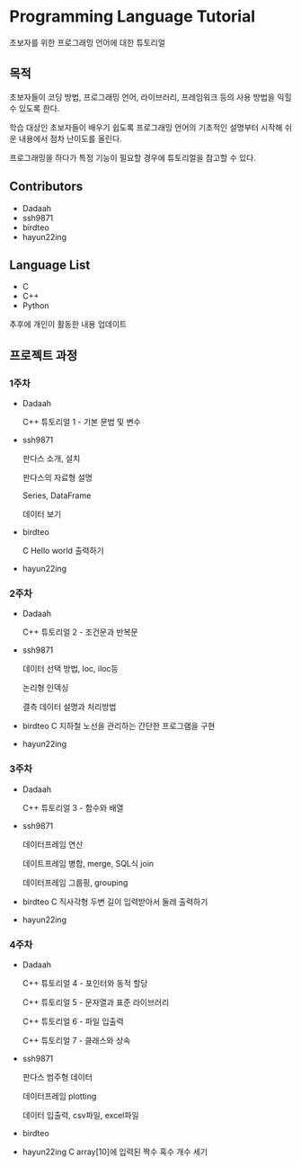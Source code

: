 # Programming Language Tutorial

초보자를 위한 프로그래밍 언어에 대한 튜토리얼

## 목적  

초보자들이 코딩 방법, 프로그래밍 언어, 라이브러리, 프레임워크 등의 사용 방법을 익힐 수 있도록 한다.  

학습 대상인 초보자들이 배우기 쉽도록 프로그래밍 언어의 기초적인 설명부터 시작해 쉬운 내용에서 점차 난이도를 올린다.  

프로그래밍을 하다가 특정 기능이 필요할 경우에 튜토리얼을 참고할 수 있다.

## Contributors
* Dadaah
* ssh9871
* birdteo
* hayun22ing

## Language List
* C
* C++
* Python

추후에 개인이 활동한 내용 업데이트
## 프로젝트 과정
### 1주차
* Dadaah
  
  C++ 튜토리얼 1 - 기본 문법 및 변수
  
* ssh9871
  
  판다스 소개, 설치
  
  판다스의 자료형 설명
  
  Series, DataFrame
  
  데이터 보기
  

* birdteo
  
  C Hello world 출력하기
  
* hayun22ing
  
### 2주차
* Dadaah
  
  C++ 튜토리얼 2 - 조건문과 반복문
  
* ssh9871
  
  데이터 선택 방법, loc, iloc등
  
  논리형 인덱싱
  
  결측 데이터 설명과 처리방법
  

* birdteo
 C 지하철 노선을 관리하는 간단한 프로그램을 구현
  
* hayun22ing
  
### 3주차
* Dadaah
  
  C++ 튜토리얼 3 - 함수와 배열
  
* ssh9871
  
  데이터프레임 연산
  
  데이트프레임 병합, merge, SQL식 join
  
  데이터프레임 그룹핑, grouping
  
  
* birdteo
  C 직사각형 두변 길이 입력받아서 둘레 출력하기
* hayun22ing

### 4주차
* Dadaah

  C++ 튜토리얼 4 - 포인터와 동적 할당
  
  C++ 튜토리얼 5 - 문자열과 표준 라이브러리
  
  C++ 튜토리얼 6 - 파일 입출력
  
  C++ 튜토리얼 7 - 클래스와 상속
  
* ssh9871
  
  판다스 범주형 데이터
  
  데이터프레임 plotting
  
  데이터 입출력, csv파일, excel파일
  

* birdteo
* hayun22ing
  C array[10]에 입력된 짝수 혹수 개수 세기
